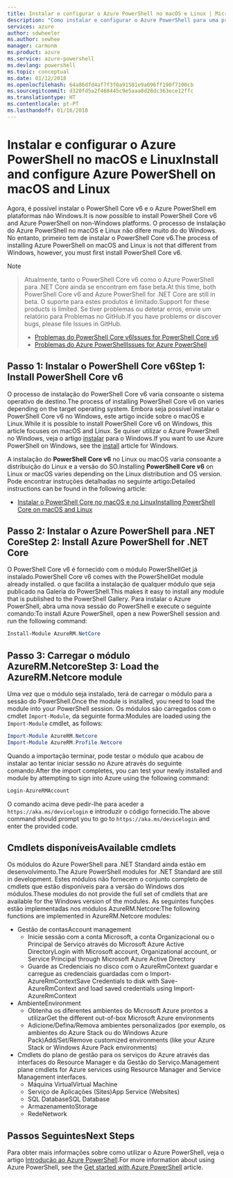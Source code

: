 ```yaml
---
title: Instalar e configurar o Azure PowerShell no macOS e Linux | Microsoft Docs
description: "Como instalar e configurar o Azure PowerShell para uma primeira utilização no macOS e Linux."
services: azure
author: sdwheeler
ms.author: sewhee
manager: carmonm
ms.product: azure
ms.service: azure-powershell
ms.devlang: powershell
ms.topic: conceptual
ms.date: 01/12/2018
ms.openlocfilehash: 64a86dfd4af7f3f0a91501e9a096ff190f7100cb
ms.sourcegitcommit: d320fd5a2f468445c9e5aaa8d28dc363ece12ffc
ms.translationtype: HT
ms.contentlocale: pt-PT
ms.lasthandoff: 01/16/2018
---
```

# <a name="install-and-configure-azure-powershell-on-macos-and-linux"></a><span data-ttu-id="1d7a6-103">Instalar e configurar o Azure PowerShell no macOS e Linux</span><span class="sxs-lookup"><span data-stu-id="1d7a6-103">Install and configure Azure PowerShell on macOS and Linux</span></span>

<span data-ttu-id="1d7a6-104">Agora, é possível instalar o PowerShell Core v6 e o Azure PowerShell em plataformas não Windows.</span><span class="sxs-lookup"><span data-stu-id="1d7a6-104">It is now possible to install PowerShell Core v6 and Azure PowerShell on non-Windows platforms.</span></span>
<span data-ttu-id="1d7a6-105">O processo de instalação do Azure PowerShell no macOS e Linux não difere muito do do Windows. No entanto, primeiro tem de instalar o PowerShell Core v6.</span><span class="sxs-lookup"><span data-stu-id="1d7a6-105">The process of installing Azure PowerShell on macOS and Linux is not that different from Windows, however, you must first install PowerShell Core v6.</span></span>

> [!NOTE]

> <span data-ttu-id="1d7a6-106">Atualmente, tanto o PowerShell Core v6 como o Azure PowerShell para .NET Core ainda se encontram em fase beta.</span><span class="sxs-lookup"><span data-stu-id="1d7a6-106">At this time, both PowerShell Core v6 and Azure PowerShell for .NET Core are still in beta.</span></span>
> <span data-ttu-id="1d7a6-107">O suporte para estes produtos é limitado.</span><span class="sxs-lookup"><span data-stu-id="1d7a6-107">Support for these products is limited.</span></span> <span data-ttu-id="1d7a6-108">Se tiver problemas ou detetar erros, envie um relatório para Problemas no GitHub.</span><span class="sxs-lookup"><span data-stu-id="1d7a6-108">If you have problems or discover bugs, please file Issues in GitHub.</span></span>
>
> * [<span data-ttu-id="1d7a6-109">Problemas do PowerShell Core v6</span><span class="sxs-lookup"><span data-stu-id="1d7a6-109">Issues for PowerShell Core v6</span></span>](https://github.com/PowerShell/PowerShell/issues)
> * [<span data-ttu-id="1d7a6-110">Problemas do Azure PowerShell</span><span class="sxs-lookup"><span data-stu-id="1d7a6-110">Issues for Azure PowerShell</span></span>](https://github.com/azure/azure-docs-powershell/issues)

## <a name="step-1-install-powershell-core-v6"></a><span data-ttu-id="1d7a6-111">Passo 1: Instalar o PowerShell Core v6</span><span class="sxs-lookup"><span data-stu-id="1d7a6-111">Step 1: Install PowerShell Core v6</span></span>

<span data-ttu-id="1d7a6-112">O processo de instalação do PowerShell Core v6 varia consoante o sistema operativo de destino.</span><span class="sxs-lookup"><span data-stu-id="1d7a6-112">The process of installing PowerShell Core v6 on varies depending on the target operating system.</span></span>
<span data-ttu-id="1d7a6-113">Embora seja possível instalar o PowerShell Core v6 no Windows, este artigo incide sobre o macOS e Linux.</span><span class="sxs-lookup"><span data-stu-id="1d7a6-113">While it is possible to install PowerShell Core v6 on Windows, this article focuses on macOS and Linux.</span></span> <span data-ttu-id="1d7a6-114">Se quiser utilizar o Azure PowerShell no Windows, veja o artigo [instalar](./install-azurerm-ps.md) para o Windows.</span><span class="sxs-lookup"><span data-stu-id="1d7a6-114">If you want to use Azure PowerShell on Windows, see the [install](./install-azurerm-ps.md) article for Windows.</span></span>

<span data-ttu-id="1d7a6-115">A instalação do **PowerShell Core v6** no Linux ou macOS varia consoante a distribuição do Linux e a versão do SO.</span><span class="sxs-lookup"><span data-stu-id="1d7a6-115">Installing **PowerShell Core v6** on Linux or macOS varies depending on the Linux distribution and OS version.</span></span>
<span data-ttu-id="1d7a6-116">Pode encontrar instruções detalhadas no seguinte artigo:</span><span class="sxs-lookup"><span data-stu-id="1d7a6-116">Detailed instructions can be found in the following article:</span></span>

- [<span data-ttu-id="1d7a6-117">Instalar o PowerShell Core no macOS e no Linux</span><span class="sxs-lookup"><span data-stu-id="1d7a6-117">Installing PowerShell Core on macOS and Linux</span></span>](/powershell/scripting/setup/installing-powershell-core-on-macos-and-linux)

## <a name="step-2-install-azure-powershell-for-net-core"></a><span data-ttu-id="1d7a6-118">Passo 2: Instalar o Azure PowerShell para .NET Core</span><span class="sxs-lookup"><span data-stu-id="1d7a6-118">Step 2: Install Azure PowerShell for .NET Core</span></span>

<span data-ttu-id="1d7a6-119">O PowerShell Core v6 é fornecido com o módulo PowerShellGet já instalado.</span><span class="sxs-lookup"><span data-stu-id="1d7a6-119">PowerShell Core v6 comes with the PowerShellGet module already installed.</span></span> <span data-ttu-id="1d7a6-120">o que facilita a instalação de qualquer módulo que seja publicado na Galeria do PowerShell.</span><span class="sxs-lookup"><span data-stu-id="1d7a6-120">This makes it easy to install any module that is published to the PowerShell Gallery.</span></span> <span data-ttu-id="1d7a6-121">Para instalar o Azure PowerShell, abra uma nova sessão do PowerShell e execute o seguinte comando:</span><span class="sxs-lookup"><span data-stu-id="1d7a6-121">To install Azure PowerShell, open a new PowerShell session and run the following command:</span></span>

```powershell
Install-Module AzureRM.NetCore
```

## <a name="step-3-load-the-azurermnetcore-module"></a><span data-ttu-id="1d7a6-122">Passo 3: Carregar o módulo AzureRM.Netcore</span><span class="sxs-lookup"><span data-stu-id="1d7a6-122">Step 3: Load the AzureRM.Netcore module</span></span>

<span data-ttu-id="1d7a6-123">Uma vez que o módulo seja instalado, terá de carregar o módulo para a sessão do PowerShell.</span><span class="sxs-lookup"><span data-stu-id="1d7a6-123">Once the module is installed, you need to load the module into your PowerShell session.</span></span> <span data-ttu-id="1d7a6-124">Os módulos são carregados com o cmdlet `Import-Module`, da seguinte forma:</span><span class="sxs-lookup"><span data-stu-id="1d7a6-124">Modules are loaded using the `Import-Module` cmdlet, as follows:</span></span>

```powershell
Import-Module AzureRM.Netcore
Import-Module AzureRM.Profile.Netcore
```

<span data-ttu-id="1d7a6-125">Quando a importação terminar, pode testar o módulo que acabou de instalar ao tentar iniciar sessão no Azure através do seguinte comando:</span><span class="sxs-lookup"><span data-stu-id="1d7a6-125">After the import completes, you can test your newly installed and module by attempting to sign into Azure using the following command:</span></span>

```powershell
Login-AzureRMAccount
```

<span data-ttu-id="1d7a6-126">O comando acima deve pedir-lhe para aceder a `https://aka.ms/devicelogin` e introduzir o código fornecido.</span><span class="sxs-lookup"><span data-stu-id="1d7a6-126">The above command should prompt you to go to `https://aka.ms/devicelogin` and enter the provided code.</span></span>

## <a name="available-cmdlets"></a><span data-ttu-id="1d7a6-127">Cmdlets disponíveis</span><span class="sxs-lookup"><span data-stu-id="1d7a6-127">Available cmdlets</span></span>

<span data-ttu-id="1d7a6-128">Os módulos do Azure PowerShell para .NET Standard ainda estão em desenvolvimento.</span><span class="sxs-lookup"><span data-stu-id="1d7a6-128">The Azure PowerShell modules for .NET Standard are still in development.</span></span> <span data-ttu-id="1d7a6-129">Estes módulos não fornecem o conjunto completo de cmdlets que estão disponíveis para a versão do Windows dos módulos.</span><span class="sxs-lookup"><span data-stu-id="1d7a6-129">These modules do not provide the full set of cmdlets that are available for the Windows version of the modules.</span></span> <span data-ttu-id="1d7a6-130">As seguintes funções estão implementadas nos módulos AzureRM.Netcore:</span><span class="sxs-lookup"><span data-stu-id="1d7a6-130">The following functions are implemented in AzureRM.Netcore modules:</span></span>

* <span data-ttu-id="1d7a6-131">Gestão de contas</span><span class="sxs-lookup"><span data-stu-id="1d7a6-131">Account management</span></span>
  - <span data-ttu-id="1d7a6-132">Inicie sessão com a conta Microsoft, a conta Organizacional ou o Principal de Serviço através do Microsoft Azure Active Directory</span><span class="sxs-lookup"><span data-stu-id="1d7a6-132">Login with Microsoft account, Organizational account, or Service Principal through Microsoft Azure Active Directory</span></span>
  - <span data-ttu-id="1d7a6-133">Guarde as Credenciais no disco com o AzureRmContext guardar e carregue as credenciais guardadas com o Import-AzureRmContext</span><span class="sxs-lookup"><span data-stu-id="1d7a6-133">Save Credentials to disk with Save-AzureRmContext and load saved credentials using Import-AzureRmContext</span></span>
* <span data-ttu-id="1d7a6-134">Ambiente</span><span class="sxs-lookup"><span data-stu-id="1d7a6-134">Environment</span></span>
  - <span data-ttu-id="1d7a6-135">Obtenha os diferentes ambientes do Microsoft Azure prontos a utilizar</span><span class="sxs-lookup"><span data-stu-id="1d7a6-135">Get the different out-of-box Microsoft Azure environments</span></span>
  - <span data-ttu-id="1d7a6-136">Adicione/Defina/Remova ambientes personalizados (por exemplo, os ambientes do Azure Stack ou do Windows Azure Pack)</span><span class="sxs-lookup"><span data-stu-id="1d7a6-136">Add/Set/Remove customized environments (like your Azure Stack or Windows Azure Pack environments)</span></span>
* <span data-ttu-id="1d7a6-137">Cmdlets do plano de gestão para os serviços do Azure através das interfaces do Resource Manager e da Gestão do Serviço.</span><span class="sxs-lookup"><span data-stu-id="1d7a6-137">Management plane cmdlets for Azure services using Resource Manager and Service Management interfaces.</span></span>
  - <span data-ttu-id="1d7a6-138">Máquina Virtual</span><span class="sxs-lookup"><span data-stu-id="1d7a6-138">Virtual Machine</span></span>
  - <span data-ttu-id="1d7a6-139">Serviço de Aplicações (Sites)</span><span class="sxs-lookup"><span data-stu-id="1d7a6-139">App Service (Websites)</span></span>
  - <span data-ttu-id="1d7a6-140">SQL Database</span><span class="sxs-lookup"><span data-stu-id="1d7a6-140">SQL Database</span></span>
  - <span data-ttu-id="1d7a6-141">Armazenamento</span><span class="sxs-lookup"><span data-stu-id="1d7a6-141">Storage</span></span>
  - <span data-ttu-id="1d7a6-142">Rede</span><span class="sxs-lookup"><span data-stu-id="1d7a6-142">Network</span></span>

## <a name="next-steps"></a><span data-ttu-id="1d7a6-143">Passos Seguintes</span><span class="sxs-lookup"><span data-stu-id="1d7a6-143">Next Steps</span></span>

<span data-ttu-id="1d7a6-144">Para obter mais informações sobre como utilizar o Azure PowerShell, veja o artigo [Introdução ao Azure PowerShell](get-started-azureps.md).</span><span class="sxs-lookup"><span data-stu-id="1d7a6-144">For more information about using Azure PowerShell, see the [Get started with Azure PowerShell](get-started-azureps.md) article.</span></span>
